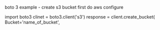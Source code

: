 boto 3
example - create s3 bucket
first do aws configure

import boto3
clinet = boto3.client('s3')
response = client.create_bucket(
    Bucket='name_of_bucket',
                

